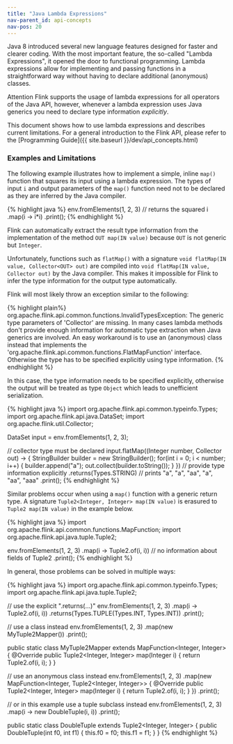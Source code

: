 ```yaml
---
title: "Java Lambda Expressions"
nav-parent_id: api-concepts
nav-pos: 20
---
```

<!--
Licensed to the Apache Software Foundation (ASF) under one
or more contributor license agreements.  See the NOTICE file
distributed with this work for additional information
regarding copyright ownership.  The ASF licenses this file
to you under the Apache License, Version 2.0 (the
"License"); you may not use this file except in compliance
with the License.  You may obtain a copy of the License at

  http://www.apache.org/licenses/LICENSE-2.0

Unless required by applicable law or agreed to in writing,
software distributed under the License is distributed on an
"AS IS" BASIS, WITHOUT WARRANTIES OR CONDITIONS OF ANY
KIND, either express or implied.  See the License for the
specific language governing permissions and limitations
under the License.
-->

Java 8 introduced several new language features designed for faster and clearer coding. With the most important feature,
the so-called "Lambda Expressions", it opened the door to functional programming. Lambda expressions allow for implementing and
passing functions in a straightforward way without having to declare additional (anonymous) classes.

<span class="label label-danger">Attention</span> Flink supports the usage of lambda expressions for all operators of the Java API, however, whenever a lambda expression uses Java generics you need to declare type information *explicitly*. 

This document shows how to use lambda expressions and describes current limitations. For a general introduction to the
Flink API, please refer to the [Programming Guide]({{ site.baseurl }}/dev/api_concepts.html)

### Examples and Limitations

The following example illustrates how to implement a simple, inline `map()` function that squares its input using a lambda expression.
The types of input `i` and output parameters of the `map()` function need not to be declared as they are inferred by the Java compiler.

{% highlight java %}
env.fromElements(1, 2, 3)
// returns the squared i
.map(i -> i*i)
.print();
{% endhighlight %}

Flink can automatically extract the result type information from the implementation of the method `OUT map(IN value)` because `OUT` is not generic but `Integer`.

Unfortunately, functions such as `flatMap()` with a signature `void flatMap(IN value, Collector<OUT> out)` are compiled into `void flatMap(IN value, Collector out)` by the Java compiler. This makes it impossible for Flink to infer the type information for the output type automatically.

Flink will most likely throw an exception similar to the following:

{% highlight plain%}
org.apache.flink.api.common.functions.InvalidTypesException: The generic type parameters of 'Collector' are missing.
    In many cases lambda methods don't provide enough information for automatic type extraction when Java generics are involved.
    An easy workaround is to use an (anonymous) class instead that implements the 'org.apache.flink.api.common.functions.FlatMapFunction' interface.
    Otherwise the type has to be specified explicitly using type information.
{% endhighlight %}

In this case, the type information needs to be specified explicitly, otherwise the output will be treated as type `Object` which leads to unefficient serialization.

{% highlight java %}
import org.apache.flink.api.common.typeinfo.Types;
import org.apache.flink.api.java.DataSet;
import org.apache.flink.util.Collector;

DataSet<Integer> input = env.fromElements(1, 2, 3);

// collector type must be declared
input.flatMap((Integer number, Collector<String> out) -> {
    StringBuilder builder = new StringBuilder();
    for(int i = 0; i < number; i++) {
        builder.append("a");
        out.collect(builder.toString());
    }
})
// provide type information explicitly
.returns(Types.STRING)
// prints "a", "a", "aa", "a", "aa", "aaa"
.print();
{% endhighlight %}

Similar problems occur when using a `map()` function with a generic return type. A signature `Tuple2<Integer, Integer> map(IN value)` is erasured to `Tuple2 map(IN value)` in the example below.

{% highlight java %}
import org.apache.flink.api.common.functions.MapFunction;
import org.apache.flink.api.java.tuple.Tuple2;

env.fromElements(1, 2, 3)
    .map(i -> Tuple2.of(i, i))    // no information about fields of Tuple2
    .print();
{% endhighlight %}

In general, those problems can be solved in multiple ways:

{% highlight java %}
import org.apache.flink.api.common.typeinfo.Types;
import org.apache.flink.api.java.tuple.Tuple2;

// use the explicit ".returns(...)"
env.fromElements(1, 2, 3)
    .map(i -> Tuple2.of(i, i))
    .returns(Types.TUPLE(Types.INT, Types.INT))
    .print();

// use a class instead
env.fromElements(1, 2, 3)
    .map(new MyTuple2Mapper())
    .print();

public static class MyTuple2Mapper extends MapFunction<Integer, Integer> {
    @Override
    public Tuple2<Integer, Integer> map(Integer i) {
        return Tuple2.of(i, i);
    }
}

// use an anonymous class instead
env.fromElements(1, 2, 3)
    .map(new MapFunction<Integer, Tuple2<Integer, Integer>> {
        @Override
        public Tuple2<Integer, Integer> map(Integer i) {
            return Tuple2.of(i, i);
        }
    })
    .print();

// or in this example use a tuple subclass instead
env.fromElements(1, 2, 3)
    .map(i -> new DoubleTuple(i, i))
    .print();

public static class DoubleTuple extends Tuple2<Integer, Integer> {
    public DoubleTuple(int f0, int f1) {
        this.f0 = f0;
        this.f1 = f1;
    }
}
{% endhighlight %}